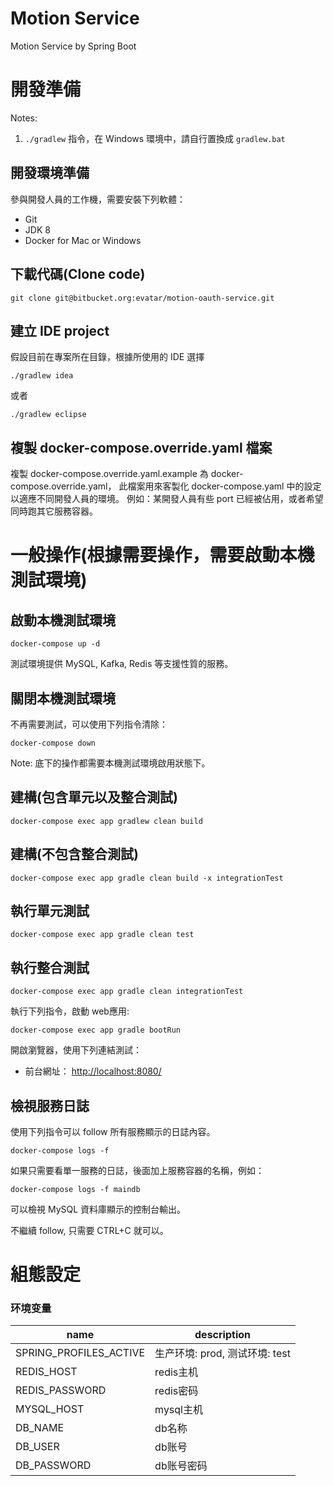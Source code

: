 # Motion Service


Motion Service by Spring Boot



# 開發準備

   Notes:
   1. `./gradlew` 指令，在 Windows 環境中，請自行置換成 `gradlew.bat`

## 開發環境準備
參與開發人員的工作機，需要安裝下列軟體：

  - Git
  - JDK 8
  - Docker for Mac or Windows
  
## 下載代碼(Clone code)
  
```
git clone git@bitbucket.org:evatar/motion-oauth-service.git 
```  

## 建立 IDE project

假設目前在專案所在目錄，根據所使用的 IDE 選擇


```
./gradlew idea
```

或者 
  
```
./gradlew eclipse
```

## 複製 docker-compose.override.yaml 檔案

複製 docker-compose.override.yaml.example 為 docker-compose.override.yaml，
此檔案用來客製化 docker-compose.yaml 中的設定以適應不同開發人員的環境。
例如：某開發人員有些 port 已經被佔用，或者希望同時跑其它服務容器。

  
# 一般操作(根據需要操作，需要啟動本機測試環境)

## 啟動本機測試環境
```
docker-compose up -d
```

測試環境提供 MySQL, Kafka, Redis 等支援性質的服務。

## 關閉本機測試環境
不再需要測試，可以使用下列指令清除：

```
docker-compose down
```

Note: 底下的操作都需要本機測試環境啟用狀態下。

## 建構(包含單元以及整合測試)

```
docker-compose exec app gradlew clean build
```

## 建構(不包含整合測試)

```
docker-compose exec app gradle clean build -x integrationTest
```

## 執行單元測試
```
docker-compose exec app gradle clean test
```

## 執行整合測試
```
docker-compose exec app gradle clean integrationTest
```

執行下列指令，啟動 web應用:
```
docker-compose exec app gradle bootRun
```

開啟瀏覽器，使用下列連結測試：

* 前台網址： [http://localhost:8080/](http://localhost:8080/)


## 檢視服務日誌

使用下列指令可以 follow 所有服務顯示的日誌內容。
```
docker-compose logs -f
```
如果只需要看單一服務的日誌，後面加上服務容器的名稱，例如：
```
docker-compose logs -f maindb
```
可以檢視 MySQL 資料庫顯示的控制台輸出。

不繼續 follow, 只需要 CTRL+C 就可以。


# 組態設定

### 环境变量
name           | description
---            | ---
SPRING_PROFILES_ACTIVE| 生产环境: prod, 测试环境: test
REDIS_HOST     | redis主机
REDIS_PASSWORD | redis密码
MYSQL_HOST     | mysql主机
DB_NAME        | db名称
DB_USER        | db账号
DB_PASSWORD    | db账号密码


